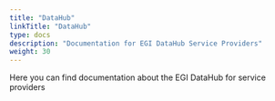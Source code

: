 ```yaml
---
title: "DataHub"
linkTitle: "DataHub"
type: docs
description: "Documentation for EGI DataHub Service Providers"
weight: 30
---
```


Here you can find documentation about the EGI DataHub for service providers
